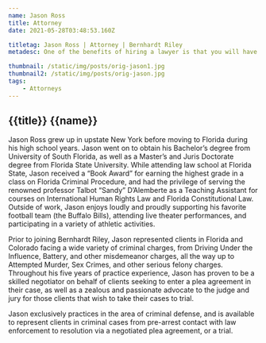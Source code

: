 ```yaml
---
name: Jason Ross
title: Attorney
date: 2021-05-28T03:48:53.160Z

titletag: Jason Ross | Attorney | Bernhardt Riley
metadesc: One of the benefits of hiring a lawyer is that you will have an expert on your side who knows how to navigate legal proceedings.

thumbnail: /static/img/posts/orig-jason1.jpg
thumbnail2: /static/img/posts/orig-jason.jpg
tags:
    - Attorneys
---
```


<div class="text-lg max-w-prose mx-auto">
  <h2 class="pt-12">
    <span class="block text-base text-center text-br-300 font-semibold tracking-wide uppercase">{{title}}</span>
    <span class="mt-2 block text-3xl text-center leading-8 font-extrabold tracking-tight text-br-900 sm:text-4xl">{{name}}</span>
  </h2>
  

<div class="mt-6 prose prose-blue prose-lg text-gray-500 mx-auto mb-6">  
  <p>Jason Ross grew up in upstate New York before moving to Florida during his high school years.
Jason went on to obtain his Bachelor’s degree from University of South Florida, as well as a Master’s and
Juris Doctorate degree from Florida State University. While attending law school at Florida State, Jason
received a “Book Award” for earning the highest grade in a class on Florida Criminal Procedure, and had
the privilege of serving the renowned professor Talbot “Sandy” D’Alemberte as a Teaching Assistant for
courses on International Human Rights Law and Florida Constitutional Law. Outside of work, Jason
enjoys loudly and proudly supporting his favorite football team (the Buffalo Bills), attending live theater
performances, and participating in a variety of athletic activities.
</p>
  <p>Prior to joining Bernhardt Riley, Jason represented clients in Florida and Colorado facing a wide
variety of criminal charges, from Driving Under the Influence, Battery, and other misdemeanor charges,
all the way up to Attempted Murder, Sex Crimes, and other serious felony charges. Throughout his five
years of practice experience, Jason has proven to be a skilled negotiator on behalf of clients seeking to
enter a plea agreement in their case, as well as a zealous and passionate advocate to the judge and jury
for those clients that wish to take their cases to trial.</p>

  <p>Jason exclusively practices in the area of criminal defense, and is available to represent clients in
criminal cases from pre-arrest contact with law enforcement to resolution via a negotiated plea
agreement, or a trial.</p>
  
</div>

</div>
